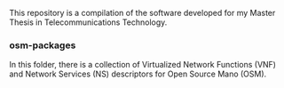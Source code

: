 
This repository is a compilation of the software developed for my Master Thesis in Telecommunications Technology. 

### osm-packages
In this folder, there is a collection of Virtualized Network Functions (VNF) and Network Services (NS) descriptors for Open Source Mano (OSM).

